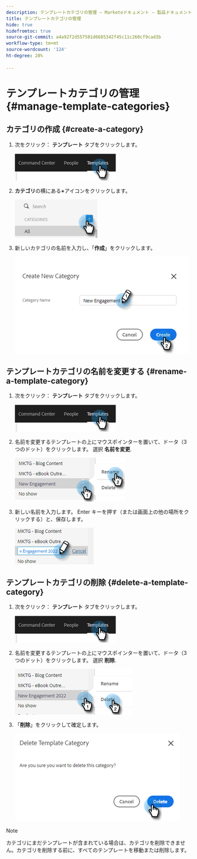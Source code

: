 ```yaml
---
description: テンプレートカテゴリの管理 — Marketoドキュメント — 製品ドキュメント
title: テンプレートカテゴリの管理
hide: true
hidefromtoc: true
source-git-commit: a4a92f2d557581d6685342f45c11c260cf9cad3b
workflow-type: tm+mt
source-wordcount: '124'
ht-degree: 28%

---
```


# テンプレートカテゴリの管理 {#manage-template-categories}

## カテゴリの作成 {#create-a-category}

1. 次をクリック： **テンプレート** タブをクリックします。

   ![](assets/manage-template-categories-1.png)

1. **カテゴリ**&#x200B;の横にある&#x200B;**+**&#x200B;アイコンをクリックします。

   ![](assets/manage-template-categories-2.png)

1. 新しいカテゴリの名前を入力し、「**作成**」をクリックします。

   ![](assets/manage-template-categories-3.png)

## テンプレートカテゴリの名前を変更する {#rename-a-template-category}

1. 次をクリック： **テンプレート** タブをクリックします。

   ![](assets/manage-template-categories-4.png)

1. 名前を変更するテンプレートの上にマウスポインターを置いて、ドータ（3 つのドット）をクリックします。 選択 **名前を変更**.

   ![](assets/manage-template-categories-5.png)

1. 新しい名前を入力します。 Enter キーを押す（または画面上の他の場所をクリックする）と、保存します。

   ![](assets/manage-template-categories-6.png)

## テンプレートカテゴリの削除 {#delete-a-template-category}

1. 次をクリック： **テンプレート** タブをクリックします。

   ![](assets/manage-template-categories-7.png)

1. 名前を変更するテンプレートの上にマウスポインターを置いて、ドータ（3 つのドット）をクリックします。 選択 **削除**.

   ![](assets/manage-template-categories-8.png)

1. 「**削除**」をクリックして確定します。

   ![](assets/manage-template-categories-9.png)

>[!NOTE]
>
>カテゴリにまだテンプレートが含まれている場合は、カテゴリを削除できません。カテゴリを削除する前に、すべてのテンプレートを移動または削除します。

